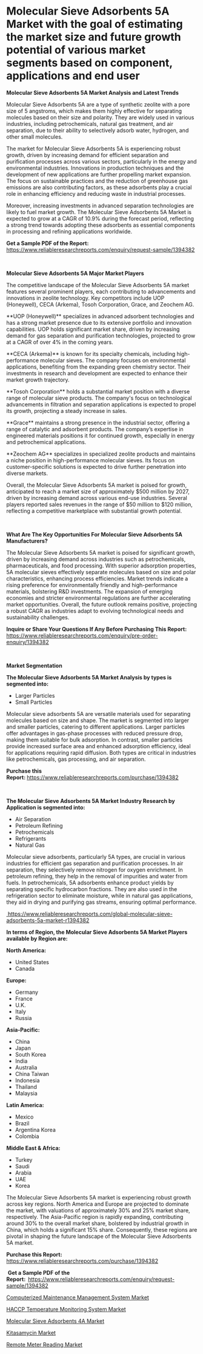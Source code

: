 <p><h1>Molecular Sieve Adsorbents 5A Market with the goal of estimating the market size and future growth potential of various market segments based on component, applications and end user</h1></p><p><strong>Molecular Sieve Adsorbents 5A Market Analysis and Latest Trends</strong></p>
<p><p>Molecular Sieve Adsorbents 5A are a type of synthetic zeolite with a pore size of 5 angstroms, which makes them highly effective for separating molecules based on their size and polarity. They are widely used in various industries, including petrochemicals, natural gas treatment, and air separation, due to their ability to selectively adsorb water, hydrogen, and other small molecules.</p><p>The market for Molecular Sieve Adsorbents 5A is experiencing robust growth, driven by increasing demand for efficient separation and purification processes across various sectors, particularly in the energy and environmental industries. Innovations in production techniques and the development of new applications are further propelling market expansion. The focus on sustainable practices and the reduction of greenhouse gas emissions are also contributing factors, as these adsorbents play a crucial role in enhancing efficiency and reducing waste in industrial processes.</p><p>Moreover, increasing investments in advanced separation technologies are likely to fuel market growth. The Molecular Sieve Adsorbents 5A Market is expected to grow at a CAGR of 10.9% during the forecast period, reflecting a strong trend towards adopting these adsorbents as essential components in processing and refining applications worldwide.</p></p>
<p><strong>Get a Sample PDF of the Report:&nbsp;</strong> <a href="https://www.reliableresearchreports.com/enquiry/request-sample/1394382?utm_campaign=118&utm_medium=2&utm_source=Github&utm_content=ia&utm_term=05122024&utm_id=molecular-sieve-adsorbents-5a">https://www.reliableresearchreports.com/enquiry/request-sample/1394382</a></p>
<p>&nbsp;</p>
<p><strong>Molecular Sieve Adsorbents 5A Major Market Players</strong></p>
<p><p>The competitive landscape of the Molecular Sieve Adsorbents 5A market features several prominent players, each contributing to advancements and innovations in zeolite technology. Key competitors include UOP (Honeywell), CECA (Arkema), Tosoh Corporation, Grace, and Zeochem AG. </p><p>**UOP (Honeywell)** specializes in advanced adsorbent technologies and has a strong market presence due to its extensive portfolio and innovation capabilities. UOP holds significant market share, driven by increasing demand for gas separation and purification technologies, projected to grow at a CAGR of over 4% in the coming years.</p><p>**CECA (Arkema)** is known for its specialty chemicals, including high-performance molecular sieves. The company focuses on environmental applications, benefiting from the expanding green chemistry sector. Their investments in research and development are expected to enhance their market growth trajectory.</p><p>**Tosoh Corporation** holds a substantial market position with a diverse range of molecular sieve products. The company's focus on technological advancements in filtration and separation applications is expected to propel its growth, projecting a steady increase in sales.</p><p>**Grace** maintains a strong presence in the industrial sector, offering a range of catalytic and adsorbent products. The company’s expertise in engineered materials positions it for continued growth, especially in energy and petrochemical applications.</p><p>**Zeochem AG** specializes in specialized zeolite products and maintains a niche position in high-performance molecular sieves. Its focus on customer-specific solutions is expected to drive further penetration into diverse markets.</p><p>Overall, the Molecular Sieve Adsorbents 5A market is poised for growth, anticipated to reach a market size of approximately $500 million by 2027, driven by increasing demand across various end-use industries. Several players reported sales revenues in the range of $50 million to $120 million, reflecting a competitive marketplace with substantial growth potential.</p></p>
<p>&nbsp;</p>
<p><strong>What Are The Key Opportunities For Molecular Sieve Adsorbents 5A Manufacturers?</strong></p>
<p><p>The Molecular Sieve Adsorbents 5A market is poised for significant growth, driven by increasing demand across industries such as petrochemicals, pharmaceuticals, and food processing. With superior adsorption properties, 5A molecular sieves effectively separate molecules based on size and polar characteristics, enhancing process efficiencies. Market trends indicate a rising preference for environmentally friendly and high-performance materials, bolstering R&D investments. The expansion of emerging economies and stricter environmental regulations are further accelerating market opportunities. Overall, the future outlook remains positive, projecting a robust CAGR as industries adapt to evolving technological needs and sustainability challenges.</p></p>
<p><strong>Inquire or Share Your Questions If Any Before Purchasing This Report:</strong> <a href="https://www.reliableresearchreports.com/enquiry/pre-order-enquiry/1394382?utm_campaign=118&utm_medium=2&utm_source=Github&utm_content=ia&utm_term=05122024&utm_id=molecular-sieve-adsorbents-5a">https://www.reliableresearchreports.com/enquiry/pre-order-enquiry/1394382</a></p>
<p>&nbsp;</p>
<p><strong>Market Segmentation</strong></p>
<p><strong>The Molecular Sieve Adsorbents 5A Market Analysis by types is segmented into:</strong></p>
<p><ul><li>Larger Particles</li><li>Small Particles</li></ul></p>
<p><p>Molecular sieve adsorbents 5A are versatile materials used for separating molecules based on size and shape. The market is segmented into larger and smaller particles, catering to different applications. Larger particles offer advantages in gas-phase processes with reduced pressure drop, making them suitable for bulk adsorption. In contrast, smaller particles provide increased surface area and enhanced adsorption efficiency, ideal for applications requiring rapid diffusion. Both types are critical in industries like petrochemicals, gas processing, and air separation.</p></p>
<p><strong>Purchase this Report:&nbsp;</strong><a href="https://www.reliableresearchreports.com/purchase/1394382?utm_campaign=118&utm_medium=2&utm_source=Github&utm_content=ia&utm_term=05122024&utm_id=molecular-sieve-adsorbents-5a">https://www.reliableresearchreports.com/purchase/1394382</a></p>
<p>&nbsp;</p>
<p><strong>The Molecular Sieve Adsorbents 5A Market Industry Research by Application is segmented into:</strong></p>
<p><ul><li>Air Separation</li><li>Petroleum Refining</li><li>Petrochemicals</li><li>Refrigerants</li><li>Natural Gas</li></ul></p>
<p><p>Molecular sieve adsorbents, particularly 5A types, are crucial in various industries for efficient gas separation and purification processes. In air separation, they selectively remove nitrogen for oxygen enrichment. In petroleum refining, they help in the removal of impurities and water from fuels. In petrochemicals, 5A adsorbents enhance product yields by separating specific hydrocarbon fractions. They are also used in the refrigeration sector to eliminate moisture, while in natural gas applications, they aid in drying and purifying gas streams, ensuring optimal performance.</p></p>
<p><a href="https://www.reliableresearchreports.com/global-molecular-sieve-adsorbents-5a-market-r1394382?utm_campaign=118&utm_medium=2&utm_source=Github&utm_content=ia&utm_term=05122024&utm_id=molecular-sieve-adsorbents-5a">&nbsp;https://www.reliableresearchreports.com/global-molecular-sieve-adsorbents-5a-market-r1394382</a></p>
<p><strong>In terms of Region, the Molecular Sieve Adsorbents 5A Market Players available by Region are:</strong></p>
<p>
    <p> <strong> North America: </strong>
        <ul>
            <li>United States</li>
            <li>Canada</li>
        </ul>
        </p> 
    <p> <strong> Europe: </strong>
        <ul>
            <li>Germany</li>
            <li>France</li>
            <li>U.K.</li>
            <li>Italy</li>
            <li>Russia</li>
        </ul>
        </p> 
    <p> <strong> Asia-Pacific: </strong>
        <ul>
            <li>China</li>
            <li>Japan</li>
            <li>South Korea</li>
            <li>India</li>
            <li>Australia</li>
            <li>China Taiwan</li>
            <li>Indonesia</li>
            <li>Thailand</li>
            <li>Malaysia</li>
        </ul>
        </p> 
    <p> <strong> Latin America: </strong>
        <ul>
            <li>Mexico</li>
            <li>Brazil</li>
            <li>Argentina Korea</li>
            <li>Colombia</li>
        </ul>
        </p> 
    <p> <strong> Middle East & Africa: </strong>
        <ul>
            <li>Turkey</li>
            <li>Saudi</li>
            <li>Arabia</li>
            <li>UAE</li>
            <li>Korea</li>
        </ul>
    </p>
    </p>
<p><p>The Molecular Sieve Adsorbents 5A market is experiencing robust growth across key regions. North America and Europe are projected to dominate the market, with valuations of approximately 30% and 25% market share, respectively. The Asia-Pacific region is rapidly expanding, contributing around 30% to the overall market share, bolstered by industrial growth in China, which holds a significant 15% share. Consequently, these regions are pivotal in shaping the future landscape of the Molecular Sieve Adsorbents 5A market.</p></p>
<p><strong>Purchase this Report: </strong><a href="https://www.reliableresearchreports.com/purchase/1394382?utm_campaign=118&utm_medium=2&utm_source=Github&utm_content=ia&utm_term=05122024&utm_id=molecular-sieve-adsorbents-5a">https://www.reliableresearchreports.com/purchase/1394382</a></p>
<p>&nbsp;<strong>Get a Sample PDF of the Report:&nbsp;&nbsp;</strong><a href="https://www.reliableresearchreports.com/enquiry/request-sample/1394382?utm_campaign=118&utm_medium=2&utm_source=Github&utm_content=ia&utm_term=05122024&utm_id=molecular-sieve-adsorbents-5a">https://www.reliableresearchreports.com/enquiry/request-sample/1394382</a></p>
<p><strong></strong></p>
<p><p><a href="https://www.linkedin.com/pulse/navigating-computerized-maintenance-management-system-kkuye?utm_campaign=118&utm_medium=2&utm_source=Github&utm_content=ia&utm_term=05122024&utm_id=molecular-sieve-adsorbents-5a">Computerized Maintenance Management System Market</a></p><p><a href="https://issuu.com/reportprime-2/docs/haccp-temperature-monitoring-system-market-size-20?utm_campaign=118&utm_medium=2&utm_source=Github&utm_content=ia&utm_term=05122024&utm_id=molecular-sieve-adsorbents-5a">HACCP Temperature Monitoring System Market</a></p><p><a href="https://github.com/tona7vba/Market-Research-Report-List-1/blob/main/molecular-sieve-adsorbents-4a-market.md?utm_campaign=118&utm_medium=2&utm_source=Github&utm_content=ia&utm_term=05122024&utm_id=molecular-sieve-adsorbents-5a">Molecular Sieve Adsorbents 4A Market</a></p><p><a href="https://www.linkedin.com/pulse/kitasamycin-mosaic-piecing-together-global-market-dynamics-dxjhe?utm_campaign=118&utm_medium=2&utm_source=Github&utm_content=ia&utm_term=05122024&utm_id=molecular-sieve-adsorbents-5a">Kitasamycin Market</a></p><p><a href="https://issuu.com/reportprime-2/docs/remote-meter-reading-market-size-2030.pptx?utm_campaign=118&utm_medium=2&utm_source=Github&utm_content=ia&utm_term=05122024&utm_id=molecular-sieve-adsorbents-5a">Remote Meter Reading Market</a></p></p>